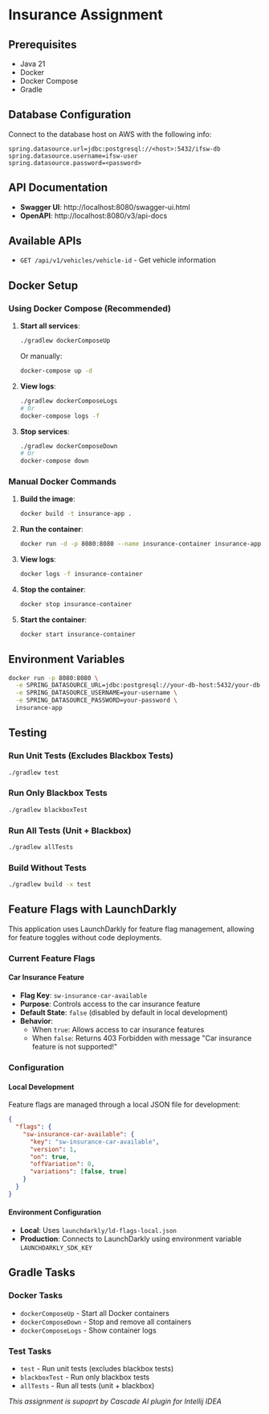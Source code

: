 # Insurance Assignment

## Prerequisites
- Java 21
- Docker
- Docker Compose
- Gradle

## Database Configuration
Connect to the database host on AWS with the following info:
```properties
spring.datasource.url=jdbc:postgresql://<host>:5432/ifsw-db
spring.datasource.username=ifsw-user
spring.datasource.password=<password>
```

## API Documentation
- **Swagger UI**: http://localhost:8080/swagger-ui.html
- **OpenAPI**: http://localhost:8080/v3/api-docs

## Available APIs
- `GET /api/v1/vehicles/vehicle-id` - Get vehicle information

## Docker Setup

### Using Docker Compose (Recommended)

1. **Start all services**:
   ```bash
   ./gradlew dockerComposeUp
   ```
   Or manually:
   ```bash
   docker-compose up -d
   ```

2. **View logs**:
   ```bash
   ./gradlew dockerComposeLogs
   # Or
   docker-compose logs -f
   ```

3. **Stop services**:
   ```bash
   ./gradlew dockerComposeDown
   # Or
   docker-compose down
   ```

### Manual Docker Commands

1. **Build the image**:
   ```bash
   docker build -t insurance-app .
   ```

2. **Run the container**:
   ```bash
   docker run -d -p 8080:8080 --name insurance-container insurance-app
   ```

3. **View logs**:
   ```bash
   docker logs -f insurance-container
   ```

4. **Stop the container**:
   ```bash
   docker stop insurance-container
   ```

5. **Start the container**:
   ```bash
   docker start insurance-container
   ```

## Environment Variables
```bash
docker run -p 8080:8080 \
  -e SPRING_DATASOURCE_URL=jdbc:postgresql://your-db-host:5432/your-db \
  -e SPRING_DATASOURCE_USERNAME=your-username \
  -e SPRING_DATASOURCE_PASSWORD=your-password \
  insurance-app
```

## Testing

### Run Unit Tests (Excludes Blackbox Tests)
```bash
./gradlew test
```

### Run Only Blackbox Tests
```bash
./gradlew blackboxTest
```

### Run All Tests (Unit + Blackbox)
```bash
./gradlew allTests
```

### Build Without Tests
```bash
./gradlew build -x test
```

## Feature Flags with LaunchDarkly

This application uses LaunchDarkly for feature flag management, allowing for feature toggles without code deployments.

### Current Feature Flags

#### Car Insurance Feature
- **Flag Key**: `sw-insurance-car-available`
- **Purpose**: Controls access to the car insurance feature
- **Default State**: `false` (disabled by default in local development)
- **Behavior**:
  - When `true`: Allows access to car insurance features
  - When `false`: Returns 403 Forbidden with message "Car insurance feature is not supported!"

### Configuration

#### Local Development
Feature flags are managed through a local JSON file for development:
```json
{
  "flags": {
    "sw-insurance-car-available": {
      "key": "sw-insurance-car-available",
      "version": 1,
      "on": true,
      "offVariation": 0,
      "variations": [false, true]
    }
  }
}
```

#### Environment Configuration
- **Local**: Uses `launchdarkly/ld-flags-local.json`
- **Production**: Connects to LaunchDarkly using environment variable `LAUNCHDARKLY_SDK_KEY`

## Gradle Tasks

### Docker Tasks
- `dockerComposeUp` - Start all Docker containers
- `dockerComposeDown` - Stop and remove all containers
- `dockerComposeLogs` - Show container logs

### Test Tasks
- `test` - Run unit tests (excludes blackbox tests)
- `blackboxTest` - Run only blackbox tests
- `allTests` - Run all tests (unit + blackbox)


*This assignment is supoprt by Cascade AI plugin for Intellij IDEA*
